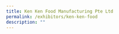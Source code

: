 ```yaml
---
title: Ken Ken Food Manufacturing Pte Ltd
permalink: /exhibitors/ken-ken-food
description: ""
---
```

